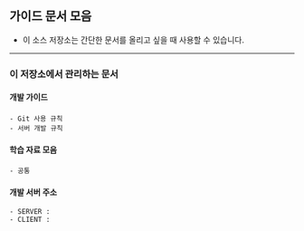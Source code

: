 ## 가이드 문서 모음
  - 이 소스 저장소는 간단한 문서를 올리고 싶을 때 사용할 수 있습니다.

---------------------

### 이 저장소에서 관리하는 문서
  #### 개발 가이드
    - Git 사용 규칙
    - 서버 개발 규칙
  #### 학습 자료 모음
    - 공통
  #### 개발 서버 주소
    - SERVER :
    - CLIENT :
  

